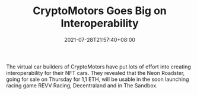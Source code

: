 ﻿---
title: "CryptoMotors Goes Big on Interoperability"
date: 2021-07-28T21:57:40+08:00
lastmod: 2021-07-28T16:45:40+08:00
draft: false
authors: ["Octavia"]
description: "The virtual car builders of CryptoMotors have put lots of effort into creating interoperability for their NFT cars. They revealed that the Neon Roadster, going for sale on Thursday for 1,1 ETH, will be usable in the soon launching racing game REVV Racing, Decentraland and in The Sandbox."
featuredImage: "cryptomotors-goes-big-on-interoperability.png"
tags: ["Virtual World","Play to Earn"]
categories: ["news"]
news: ["Virtual World"]
weight: 
lightgallery: true
pinned: false
recommend: false
recommend1: false
---

The virtual car builders of CryptoMotors have put lots of effort into creating interoperability for their NFT cars. They revealed that the Neon Roadster, going for sale on Thursday for 1,1 ETH, will be usable in the soon launching racing game REVV Racing, Decentraland and in The Sandbox.

<!--more-->

